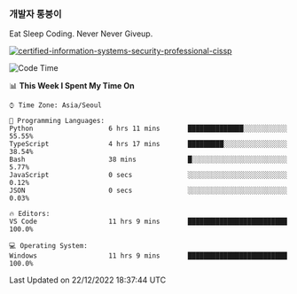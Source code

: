 ### 개발자 통붕이
Eat Sleep Coding.
Never Never Giveup.

[![certified-information-systems-security-professional-cissp](https://user-images.githubusercontent.com/44606727/157613689-acd84ec6-5f8f-4e79-89d9-a8d51f033634.png)](https://www.credly.com/badges/f394a010-85a0-450b-9136-8043af01d71c/public_url)

<!--START_SECTION:waka-->
![Code Time](http://img.shields.io/badge/Code%20Time-1%2C343%20hrs-blue)

📊 **This Week I Spent My Time On** 

```text
⌚︎ Time Zone: Asia/Seoul

💬 Programming Languages: 
Python                   6 hrs 11 mins       ██████████████░░░░░░░░░░░   55.55% 
TypeScript               4 hrs 17 mins       █████████░░░░░░░░░░░░░░░░   38.54% 
Bash                     38 mins             █░░░░░░░░░░░░░░░░░░░░░░░░   5.77% 
JavaScript               0 secs              ░░░░░░░░░░░░░░░░░░░░░░░░░   0.12% 
JSON                     0 secs              ░░░░░░░░░░░░░░░░░░░░░░░░░   0.03%

🔥 Editors: 
VS Code                  11 hrs 9 mins       █████████████████████████   100.0%

💻 Operating System: 
Windows                  11 hrs 9 mins       █████████████████████████   100.0%

```


 Last Updated on 22/12/2022 18:37:44 UTC
<!--END_SECTION:waka-->
